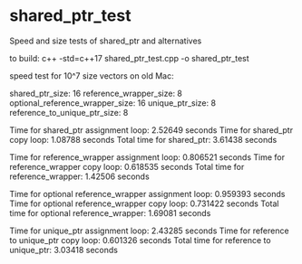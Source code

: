 # shared_ptr_test
Speed and size tests of shared_ptr and alternatives

to build: 
c++ -std=c++17 shared_ptr_test.cpp -o shared_ptr_test

speed test for 10^7 size vectors on old Mac:

shared_ptr_size: 16
reference_wrapper_size: 8
optional_reference_wrapper_size: 16
unique_ptr_size: 8
reference_to_unique_ptr_size: 8

Time for shared_ptr assignment loop: 2.52649 seconds
Time for shared_ptr copy loop: 1.08788 seconds
Total time for shared_ptr: 3.61438 seconds

Time for reference_wrapper assignment loop: 0.806521 seconds
Time for reference_wrapper copy loop: 0.618535 seconds
Total time for reference_wrapper: 1.42506 seconds

Time for optional reference_wrapper assignment loop: 0.959393 seconds
Time for optional reference_wrapper copy loop: 0.731422 seconds
Total time for optional reference_wrapper: 1.69081 seconds

Time for unique_ptr assignment loop: 2.43285 seconds
Time for reference to unique_ptr copy loop: 0.601326 seconds
Total time for reference to unique_ptr: 3.03418 seconds
